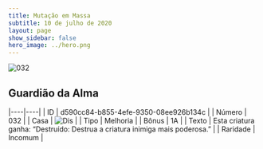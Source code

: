 ```yaml
---
title: Mutação em Massa
subtitle: 10 de julho de 2020
layout: page
show_sidebar: false
hero_image: ../hero.png
---
```


![032](https://cdn.keyforgegame.com/media/card_front/pt/479_032_3FV7G5QM947X_pt.png)

## Guardião da Alma

|----|----|
| ID | d590cc84-b855-4efe-9350-08ee926b134c |
| Número | 032 |
| Casa | ![Dis](https://archonarcana.com/images/thumb/e/e8/Dis.png/22px-Dis.png "Dis") |
| Tipo | Melhoria |
| Bônus | 1A |
| Texto | Esta criatura ganha: “Destruído: Destrua a criatura inimiga mais poderosa.” |
| Raridade | Incomum |
